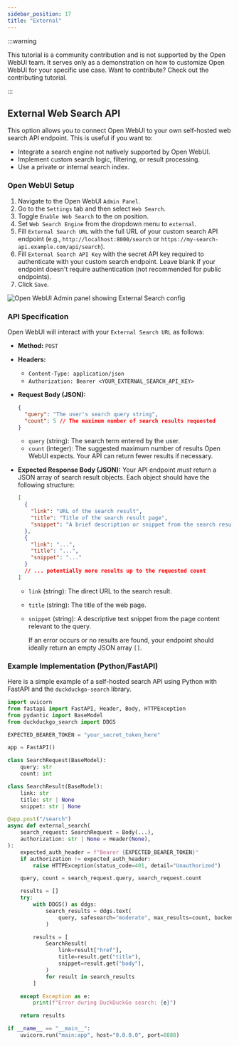 ```yaml
---
sidebar_position: 17
title: "External"
---
```


:::warning

This tutorial is a community contribution and is not supported by the Open WebUI team. It serves only as a demonstration on how to customize Open WebUI for your specific use case. Want to contribute? Check out the contributing tutorial.

:::

## External Web Search API

This option allows you to connect Open WebUI to your own self-hosted web search API endpoint. This is useful if you want to:

- Integrate a search engine not natively supported by Open WebUI.
- Implement custom search logic, filtering, or result processing.
- Use a private or internal search index.

### Open WebUI Setup

1. Navigate to the Open WebUI `Admin Panel`.
2. Go to the `Settings` tab and then select `Web Search`.
3. Toggle `Enable Web Search` to the on position.
4. Set `Web Search Engine` from the dropdown menu to `external`.
5. Fill `External Search URL` with the full URL of your custom search API endpoint (e.g., `http://localhost:8000/search` or `https://my-search-api.example.com/api/search`).
6. Fill `External Search API Key` with the secret API key required to authenticate with your custom search endpoint. Leave blank if your endpoint doesn't require authentication (not recommended for public endpoints).
7. Click `Save`.

![Open WebUI Admin panel showing External Search config](/images/tutorial_external_search.png)

### API Specification

Open WebUI will interact with your `External Search URL` as follows:

- **Method:** `POST`
- **Headers:**
  - `Content-Type: application/json`
  - `Authorization: Bearer <YOUR_EXTERNAL_SEARCH_API_KEY>`
- **Request Body (JSON):**

    ```json
    {
      "query": "The user's search query string",
      "count": 5 // The maximum number of search results requested
    }
    ```

  - `query` (string): The search term entered by the user.
  - `count` (integer): The suggested maximum number of results Open WebUI expects. Your API can return fewer results if necessary.

- **Expected Response Body (JSON):**
    Your API endpoint *must* return a JSON array of search result objects. Each object should have the following structure:

    ```json
    [
      {
        "link": "URL of the search result",
        "title": "Title of the search result page",
        "snippet": "A brief description or snippet from the search result page"
      },
      {
        "link": "...",
        "title": "...",
        "snippet": "..."
      }
      // ... potentially more results up to the requested count
    ]
    ```

  - `link` (string): The direct URL to the search result.
  - `title` (string): The title of the web page.
  - `snippet` (string): A descriptive text snippet from the page content relevant to the query.

    If an error occurs or no results are found, your endpoint should ideally return an empty JSON array `[]`.

### Example Implementation (Python/FastAPI)

Here is a simple example of a self-hosted search API using Python with FastAPI and the `duckduckgo-search` library.

```python
import uvicorn
from fastapi import FastAPI, Header, Body, HTTPException
from pydantic import BaseModel
from duckduckgo_search import DDGS

EXPECTED_BEARER_TOKEN = "your_secret_token_here"

app = FastAPI()

class SearchRequest(BaseModel):
    query: str
    count: int

class SearchResult(BaseModel):
    link: str
    title: str | None
    snippet: str | None

@app.post("/search")
async def external_search(
    search_request: SearchRequest = Body(...),
    authorization: str | None = Header(None),
):
    expected_auth_header = f"Bearer {EXPECTED_BEARER_TOKEN}"
    if authorization != expected_auth_header:
        raise HTTPException(status_code=401, detail="Unauthorized")

    query, count = search_request.query, search_request.count

    results = []
    try:
        with DDGS() as ddgs:
            search_results = ddgs.text(
                query, safesearch="moderate", max_results=count, backend="lite"
            )

        results = [
            SearchResult(
                link=result["href"],
                title=result.get("title"),
                snippet=result.get("body"),
            )
            for result in search_results
        ]

    except Exception as e:
        print(f"Error during DuckDuckGo search: {e}")

    return results

if __name__ == "__main__":
    uvicorn.run("main:app", host="0.0.0.0", port=8888)
```
